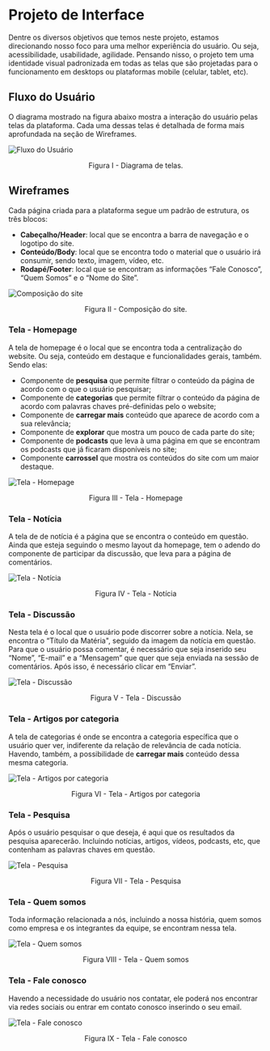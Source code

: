 
# Projeto de Interface

Dentre os diversos objetivos que temos neste projeto, estamos direcionando nosso foco para uma melhor experiência do usuário. Ou seja, acessibilidade, usabilidade, agilidade. Pensando nisso, o projeto tem uma identidade visual padronizada em todas as telas que são projetadas para o funcionamento em desktops ou plataformas mobile (celular, tablet, etc).


## Fluxo do Usuário

O diagrama mostrado na figura abaixo mostra a interação do usuário pelas telas da plataforma. Cada uma dessas telas é detalhada de forma mais aprofundada na seção de Wireframes.

![Fluxo do Usuário](img/Wireframe/WIreFrame.png)
<center>Figura I - Diagrama de telas.</center>

## Wireframes

Cada página criada para a plataforma segue um padrão de estrutura, os três blocos:

* **Cabeçalho/Header**: local que se encontra a barra de navegação e o logotipo do site.
* **Conteúdo/Body**: local que se encontra todo o material que o usuário irá consumir, sendo texto, imagem, vídeo, etc.
* **Rodapé/Footer**: local que se encontram as informações “Fale Conosco”, “Quem Somos” e o “Nome do Site”.

![Composição do site](img/Wireframe/Composicao.png)
<center>Figura II - Composição do site.</center>

### Tela - Homepage

A tela de homepage é o local que se encontra toda a centralização do website. Ou seja, conteúdo em destaque e funcionalidades gerais, também. Sendo elas:

* Componente de **pesquisa** que permite filtrar o conteúdo da página de acordo com o que o usuário pesquisar;
* Componente de **categorias** que permite filtrar o conteúdo da página de acordo com palavras chaves pré-definidas pelo o website;
* Componente de **carregar mais** conteúdo que aparece de acordo com a sua relevância;
* Componente de **explorar** que mostra um pouco de cada parte do site;
* Componente de **podcasts** que leva à uma página em que se encontram os podcasts que já ficaram disponíveis no site;
* Componente **carrossel** que mostra os conteúdos do site com um maior destaque. 

![Tela - Homepage](img/Wireframe/Home-Page.png)
<center>Figura III - Tela - Homepage</center>

### Tela - Notícia

A tela de de notícia é a página que se encontra o conteúdo em questão. Ainda que esteja seguindo o mesmo layout da homepage, tem o adendo do componente de participar da discussão, que leva para a página de comentários.

![Tela - Notícia](img/Wireframe/Tela_Notícia.png)
<center>Figura IV - Tela - Notícia</center>

### Tela - Discussão

Nesta tela é o local que o usuário pode discorrer sobre a notícia. Nela, se encontra o “Título da Matéria", seguido da imagem da notícia em questão. Para que o usuário possa comentar, é necessário que seja inserido seu “Nome”, “E-mail” e a “Mensagem” que quer que seja enviada na sessão de comentários. Após isso, é necessário clicar em “Enviar”. 

![Tela - Discussão](img/Wireframe/Discussao.png)
<center>Figura V - Tela - Discussão</center>

### Tela - Artigos por categoria

A tela de categorias é onde se encontra a categoria específica que o usuário quer ver, indiferente da relação de relevância de cada notícia. Havendo, também, a possibilidade de **carregar mais** conteúdo dessa mesma categoria.

![Tela - Artigos por categoria](img/Wireframe/Lista-Categoria.png)
<center>Figura VI - Tela - Artigos por categoria</center>

### Tela - Pesquisa

Após o usuário pesquisar o que deseja, é aqui que os resultados da pesquisa aparecerão. Incluindo notícias, artigos, vídeos, podcasts, etc, que contenham as palavras chaves em questão.

![Tela - Pesquisa](img/Wireframe/Pesquisa.png)
<center>Figura VII - Tela - Pesquisa</center>

### Tela - Quem somos

Toda informação relacionada a nós, incluindo a nossa história, quem somos como empresa e os integrantes da equipe, se encontram nessa tela.

![Tela - Quem somos](img/Wireframe/Quem-somos.png)
<center>Figura VIII - Tela - Quem somos</center>

### Tela - Fale conosco

Havendo a necessidade do usuário nos contatar, ele poderá nos encontrar via redes sociais ou entrar em contato conosco inserindo o seu email.

![Tela - Fale conosco](img/Wireframe/Fale-conosco.png)
<center>Figura IX - Tela - Fale conosco</center>

